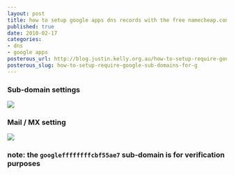 ```yaml
--- 
layout: post
title: how to setup google apps dns records with the free namecheap.com dns hosting
published: true
date: 2010-02-17
categories: 
- dns
- google apps
posterous_url: http://blog.justin.kelly.org.au/how-to-setup-require-google-sub-domains-for-g
posterous_slug: how-to-setup-require-google-sub-domains-for-g
---
```

### Sub-domain settings
![](http://i.minus.com/ibsvfEUimNJfTx.png)

### Mail / MX setting
![](http://i.minus.com/icWfsURlaHmJm.png)

### note: the `googleffffffffcbf55ae7` sub-domain is for verification purposes
